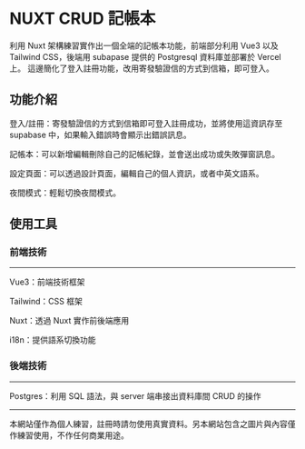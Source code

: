 # NUXT CRUD 記帳本

利用 Nuxt 架構練習實作出一個全端的記帳本功能，前端部分利用 Vue3 以及 Tailwind CSS，後端用 subapase 提供的 Postgresql 資料庫並部署於 Vercel 上。
這邊簡化了登入註冊功能，改用寄發驗證信的方式到信箱，即可登入。


## 功能介紹

登入/註冊：寄發驗證信的方式到信箱即可登入註冊成功，並將使用這資訊存至 supabase 中，如果輸入錯誤時會顯示出錯誤訊息。

記帳本：可以新增編輯刪除自己的記帳紀錄，並會送出成功或失敗彈窗訊息。

設定頁面：可以透過設計頁面，編輯自己的個人資訊，或者中英文語系。

夜間模式：輕鬆切換夜間模式。

## 使用工具

### 前端技術

---

Vue3：前端技術框架

Tailwind：CSS 框架

Nuxt：透過 Nuxt 實作前後端應用

i18n：提供語系切換功能

### 後端技術

---

Postgres：利用 SQL 語法，與 server 端串接出資料庫間 CRUD 的操作

---

本網站僅作為個人練習，註冊時請勿使用真實資料。另本網站包含之圖片與內容僅作練習使用，不作任何商業用途。
